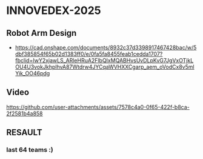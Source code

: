 # INNOVEDEX-2025

## Robot Arm Design 
* https://cad.onshape.com/documents/8932c37d3398917467428bac/w/5dbf385854f65b02d1383ff0/e/0fa5fa8455feab1cedda1707?fbclid=IwY2xjawLS_ARleHRuA2FlbQIxMQABHvsUvDLpKvG7JgVxOTjkLOU4U3vokJkhpIhvA87Wtdrw4JYCqaWVHXXCgarp_aem_oVodCx8v5mlYik_OO46pdg

## Video
https://github.com/user-attachments/assets/7578c4a0-0f65-422f-b8ca-2f2581b4a858

## RESAULT
### last 64 teams :)
